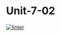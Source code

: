 # Unit-7-02
 [![linter](https://github.com/Tanush-gautam/Unit-7-02/workflows/linter/badge.svg)](https://github.com/marketplace/actions/super-linter)  
